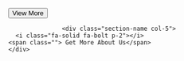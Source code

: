  <button class="btn1 p-2 px-5 fs-6">View More
                    <a href="index.html" class="btn1-span d-flex flex-row align-items-center justify-content-center">
                      <i class="fa-solid fa-paper-plane "></i>
                    </a>
                  </button>



                   <div class="section-name col-5">
      <i class="fa-solid fa-bolt p-2"></i>
    <span class=""> Get More About Us</span>
    </div>